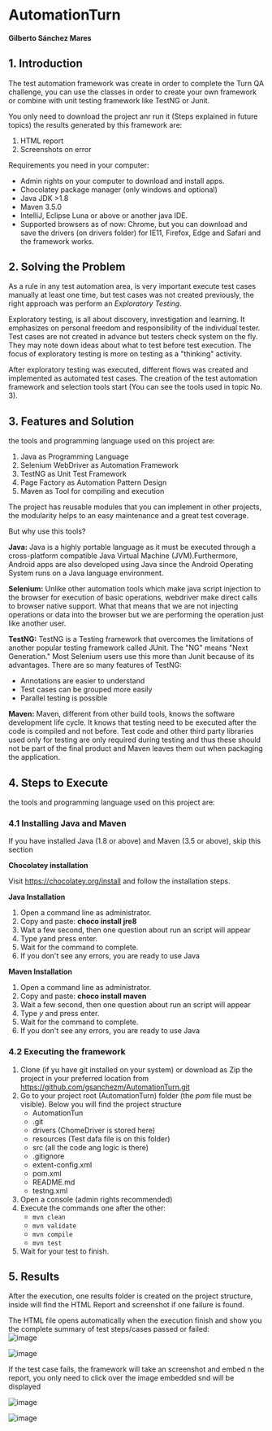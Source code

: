 # AutomationTurn
#### Gilberto Sánchez Mares

## **1. Introduction**
The test automation framework was create in order to complete the Turn QA challenge, you can use the classes in order to create your own framework or combine with unit testing framework like TestNG or Junit.

You only need to download the project anr run it (Steps explained in future topics) the results generated by this framework are:

1. HTML report
2. Screenshots on error

Requirements you need in your computer:
- Admin rights on your computer to download and install apps.
- Chocolatey package manager (only windows and optional)
- Java JDK >1.8
- Maven 3.5.0
- IntelliJ, Eclipse Luna or above or another java IDE.
- Supported browsers as of now: Chrome, but you can download and save the drivers (on drivers folder) for IE11, Firefox, Edge and Safari and the framework works.

## **2. Solving the Problem**
As a rule in any test automation area, is very important execute test cases manually at least one time, but test cases was not created previously, the right approach was perform an _Exploratory Testing_.

Exploratory testing, is all about discovery, investigation and learning. It emphasizes on personal freedom and responsibility of the individual tester. Test cases are not created in advance but testers check system on the fly. They may note down ideas about what to test before test execution. The focus of exploratory testing is more on testing as a "thinking" activity.

After exploratory testing was executed, different flows was created and implemented as automated test cases. The creation of the test automation framework and selection tools start (You can see the tools used in topic No. 3).

## **3. Features and Solution**
the tools and programming language used on this project are:

1. Java as Programming Language
2. Selenium WebDriver as Automation Framework
3. TestNG as Unit Test Framework
4. Page Factory as Automation Pattern Design
5. Maven as Tool for compiling and execution

The project has reusable modules that you can implement in other projects, the modularity helps to an easy maintenance and a great test coverage.

But why use this tools?

**Java:** Java is a highly portable language as it must be executed through a cross-platform compatible Java Virtual Machine (JVM).Furthermore, Android apps are also developed using Java since the Android Operating System runs on a Java language environment.

**Selenium:** Unlike other automation tools which make java script injection to the browser for execution of basic operations, webdriver make direct calls to browser native support. What that means that we are not injecting operations or data into the browser but we are performing the operation just like another user.

**TestNG:** TestNG is a Testing framework that overcomes the limitations of another popular testing framework called JUnit. The "NG" means "Next Generation." Most Selenium users use this more than Junit because of its advantages. There are so many features of TestNG:
  - Annotations are easier to understand
  - Test cases can be grouped more easily
  - Parallel testing is possible

**Maven:** Maven, different from other build tools, knows the software development life cycle. It knows that testing need to be executed after the code is compiled and not before. Test code and other third party libraries used only for testing are only required during testing and thus these should not be part of the final product and Maven leaves them out when packaging the application. 
## **4. Steps to Execute**
the tools and programming language used on this project are:

### **4.1 Installing Java and Maven**
If you have installed Java (1.8 or above) and Maven (3.5 or above), skip this section

**Chocolatey installation**

Visit https://chocolatey.org/install and follow the installation steps.

**Java Installation**
1. Open a command line as administrator.
2. Copy and paste: **choco install jre8**
3. Wait a few second, then one question about run an script will appear
4. Type *y*and press enter.
5. Wait for the command to complete.
6. If you don't see any errors, you are ready to use Java

**Maven Installation**
1. Open a command line as administrator.
2. Copy and paste: **choco install maven**
3. Wait a few second, then one question about run an script will appear
4. Type *y* and press enter.
5. Wait for the command to complete.
6. If you don't see any errors, you are ready to use Java

### **4.2 Executing the framework**
1. Clone (if yu have git installed on your  system) or download as Zip the project in your preferred location from https://github.com/gsanchezm/AutomationTurn.git
2. Go to your project root (AutomationTurn) folder (the _pom_ file must be visible). Below you will find the project structure
   - AutomationTun
   - .git
   - drivers (ChomeDriver is stored here)
   - resources (Test dafa file is on this folder)
   - src (all the code ang logic is there)
   - .gitignore
   - extent-config.xml
   - pom.xml
   - README.md
   - testng.xml
3. Open a console (admin rights recommended)
4. Execute the commands one after the other:
    - `mvn clean` 
    - `mvn validate` 
    - `mvn compile`
    - `mvn test`
4. Wait for your test to finish.

## **5. Results**
After the execution, one results folder is created on the project structure, inside will find the HTML Report and screenshot if one failure is found.

The HTML file opens automatically when the execution finish and show you the complete summary of test steps/cases passed or failed:   
![image](https://user-images.githubusercontent.com/24705055/37805137-e3d04488-2dfd-11e8-9f5e-ee81dd816703.png)

![image](https://user-images.githubusercontent.com/24705055/37805142-ee66f892-2dfd-11e8-91e5-33ac24926841.png)

If the test case fails, the framework will take an screenshot and embed n the report, you only need to click over the image embedded snd will be displayed 

![image](https://user-images.githubusercontent.com/24705055/37805149-f4b0a400-2dfd-11e8-97ce-d7cac87a651c.png) 
 
![image](https://user-images.githubusercontent.com/24705055/37805149-f4b0a400-2dfd-11e8-97ce-d7cac87a651c.png)
  

